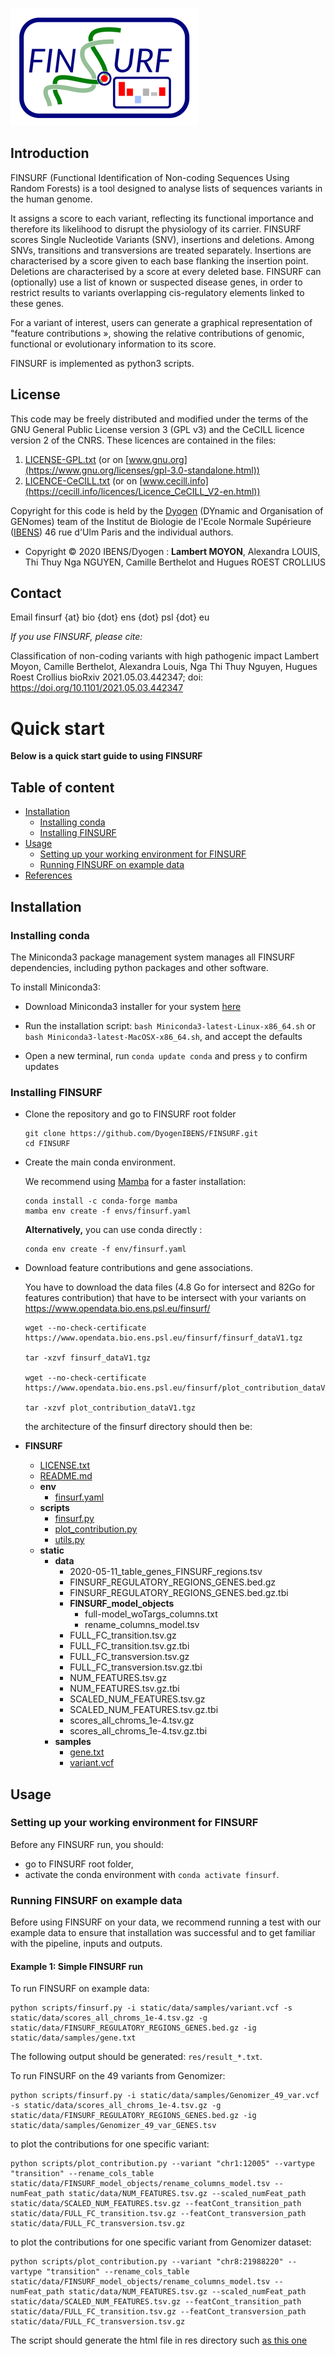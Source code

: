 
![alt text](./logo_finsurf.png?raw=true "FINSURF")
## Introduction

FINSURF (Functional Identification of Non-coding Sequences Using Random Forests) is a tool designed to analyse lists of sequences variants in the human genome. 

It assigns a score to each variant, reflecting its functional importance and therefore its likelihood to disrupt the physiology of its carrier. FINSURF scores Single Nucleotide Variants (SNV), insertions and deletions. Among SNVs, transitions and transversions are treated separately. 
Insertions are characterised by a score given to each base flanking the insertion point. Deletions are characterised by a score at every deleted base. FINSURF can (optionally) use a list of known or suspected disease genes, in order to restrict results to variants overlapping cis-regulatory elements linked to these genes. 

For a variant of interest, users can generate a graphical representation of "feature contributions », showing the relative contributions of genomic, functional or evolutionary information to its score.



FINSURF is implemented as python3 scripts.

## License

This code may be freely distributed and modified under the terms of the GNU General Public License version 3 (GPL v3)
and the CeCILL licence version 2 of the CNRS. These licences are contained in the files:

1. [LICENSE-GPL.txt](LICENSE-GPL.txt) (or on [www.gnu.org](https://www.gnu.org/licenses/gpl-3.0-standalone.html))
2. [LICENCE-CeCILL.txt](LICENCE-CeCILL.txt) (or on [www.cecill.info](https://cecill.info/licences/Licence_CeCILL_V2-en.html))

Copyright for this code is held by the [Dyogen](http://www.ibens.ens.fr/?rubrique43) (DYnamic and Organisation of GENomes) team
of the Institut de Biologie de l'Ecole Normale Supérieure ([IBENS](http://www.ibens.ens.fr)) 46 rue d'Ulm Paris and the individual authors.

- Copyright © 2020 IBENS/Dyogen : **Lambert MOYON**, Alexandra LOUIS, Thi Thuy Nga NGUYEN, Camille Berthelot and Hugues ROEST CROLLIUS

## Contact

Email finsurf {at} bio {dot} ens {dot} psl {dot} eu

*If you use FINSURF, please cite:*

Classification of non-coding variants with high pathogenic impact
Lambert Moyon, Camille Berthelot, Alexandra Louis, Nga Thi Thuy Nguyen, Hugues Roest Crollius
bioRxiv 2021.05.03.442347; doi: https://doi.org/10.1101/2021.05.03.442347

# Quick start

**Below is a quick start guide to using FINSURF**

## Table of content
  - [Installation](#installation)
    - [Installing conda](#installing-conda)
    - [Installing FINSURF](#installing-finsurf)
  - [Usage](#usage)
    - [Setting up your working environment for FINSURF](#setting-up-your-working-environment-for-finsurf)
    - [Running FINSURF on example data](#running-finsurf-on-example-data)
  - [References](#references)

## Installation

### Installing conda

The Miniconda3 package management system manages all FINSURF dependencies, including python packages and other software.

To install Miniconda3:

- Download Miniconda3 installer for your system [here](https://docs.conda.io/en/latest/miniconda.html)

- Run the installation script: `bash Miniconda3-latest-Linux-x86_64.sh` or `bash Miniconda3-latest-MacOSX-x86_64.sh`, and accept the defaults

- Open a new terminal, run `conda update conda` and press `y` to confirm updates

### Installing FINSURF

- Clone the repository and go to FINSURF root folder
  ```
  git clone https://github.com/DyogenIBENS/FINSURF.git
  cd FINSURF
  ```

- Create the main conda environment.

  We recommend using [Mamba](https://github.com/mamba-org/mamba) for a faster installation:
  ```
  conda install -c conda-forge mamba
  mamba env create -f envs/finsurf.yaml
  ```

  **Alternatively,** you can use conda directly :
  ```
  conda env create -f env/finsurf.yaml
  ```

- Download feature contributions and gene associations.
  
  You have to download the data files (4.8 Go for intersect and 82Go for features contribution) that have to be intersect with your variants on <https://www.opendata.bio.ens.psl.eu/finsurf/>

  ```
  wget --no-check-certificate https://www.opendata.bio.ens.psl.eu/finsurf/finsurf_dataV1.tgz

  tar -xzvf finsurf_dataV1.tgz

  wget --no-check-certificate https://www.opendata.bio.ens.psl.eu/finsurf/plot_contribution_dataV1.tgz

  tar -xzvf plot_contribution_dataV1.tgz

  ```

  the architecture of the finsurf directory should then be:
- __FINSURF__
   - [LICENSE.txt](LICENSE.txt)
   - [README.md](README.md)
   - __env__
     - [finsurf.yaml](env/finsurf.yaml)
   - __scripts__
     - [finsurf.py](scripts/finsurf.py)
     - [plot\_contribution.py](scripts/plot_contribution.py)
     - [utils.py](scripts/utils.py)
   - __static__
     - __data__
       - 2020\-05\-11\_table\_genes\_FINSURF\_regions.tsv
       - FINSURF\_REGULATORY\_REGIONS\_GENES.bed.gz
       - FINSURF\_REGULATORY\_REGIONS\_GENES.bed.gz.tbi
       - __FINSURF\_model\_objects__
         - full\-model\_woTargs\_columns.txt
         - rename\_columns\_model.tsv
       - FULL\_FC\_transition.tsv.gz
       - FULL\_FC\_transition.tsv.gz.tbi
       - FULL\_FC\_transversion.tsv.gz
       - FULL\_FC\_transversion.tsv.gz.tbi
       - NUM\_FEATURES.tsv.gz
       - NUM\_FEATURES.tsv.gz.tbi
       - SCALED\_NUM\_FEATURES.tsv.gz
       - SCALED\_NUM\_FEATURES.tsv.gz.tbi
       - scores\_all\_chroms\_1e\-4.tsv.gz
       - scores\_all\_chroms\_1e\-4.tsv.gz.tbi
     - __samples__
       - [gene.txt](static/samples/gene.txt)
       - [variant.vcf](static/samples/variant.vcf)

## Usage

### Setting up your working environment for FINSURF

Before any FINSURF run, you should:
 - go to FINSURF root folder,
 - activate the conda environment with `conda activate finsurf`.

### Running FINSURF on example data

Before using FINSURF on your data, we recommend running a test with our example data to ensure that installation was successful and to get familiar with the pipeline, inputs and outputs.

#### Example 1: Simple FINSURF run



To run FINSURF on example data:

```
python scripts/finsurf.py -i static/data/samples/variant.vcf -s static/data/scores_all_chroms_1e-4.tsv.gz -g static/data/FINSURF_REGULATORY_REGIONS_GENES.bed.gz -ig static/data/samples/gene.txt

```

The following output should be generated:
`res/result_*.txt`.

To run FINSURF on the 49 variants from Genomizer:
```
python scripts/finsurf.py -i static/data/samples/Genomizer_49_var.vcf -s static/data/scores_all_chroms_1e-4.tsv.gz -g static/data/FINSURF_REGULATORY_REGIONS_GENES.bed.gz -ig static/data/samples/Genomizer_49_var_GENES.tsv

```


to plot the contributions for one specific variant:
```
python scripts/plot_contribution.py --variant "chr1:12005" --vartype "transition" --rename_cols_table static/data/FINSURF_model_objects/rename_columns_model.tsv --numFeat_path static/data/NUM_FEATURES.tsv.gz --scaled_numFeat_path static/data/SCALED_NUM_FEATURES.tsv.gz --featCont_transition_path static/data/FULL_FC_transition.tsv.gz --featCont_transversion_path static/data/FULL_FC_transversion.tsv.gz
```

to plot the contributions for one specific variant from Genomizer dataset:

```
python scripts/plot_contribution.py --variant "chr8:21988220" --vartype "transition" --rename_cols_table static/data/FINSURF_model_objects/rename_columns_model.tsv --numFeat_path static/data/NUM_FEATURES.tsv.gz --scaled_numFeat_path static/data/SCALED_NUM_FEATURES.tsv.gz --featCont_transition_path static/data/FULL_FC_transition.tsv.gz --featCont_transversion_path static/data/FULL_FC_transversion.tsv.gz

```

The script should generate the html file in res directory such [as this one](http://dyogenibens.github.io/FINSURF/res_chr8_21988220_Genomizer.html)
